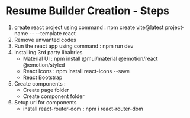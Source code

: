 # Resume Builder Creation - Steps

1. create react project using command : npm create vite@latest project-name -- --template react
2. Remove unwanted codes
3. Run the react app  using command : npm run dev
4. Installing 3rd party libabries
   - Material UI : npm install @mui/material @emotion/react @emotion/styled
   - React Icons : npm install react-icons --save
   - React Bootstrap
5. Create components :
   - Create page folder
   - Create component folder   
6. Setup url for components
   - install react-router-dom : npm i react-router-dom
